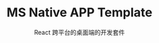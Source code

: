 <h1 align="center">MS Native APP Template</h1>

<div align="center">
    React 跨平台的桌面端的开发套件
</div>

<br />
